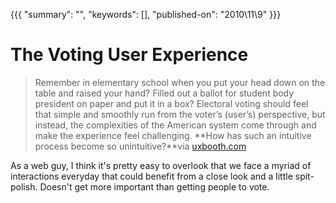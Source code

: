 {{{
    "summary": "",
    "keywords": [],
    "published-on": "2010\\11\\9"
}}}


# The Voting User Experience

> Remember in elementary school when you put your head down on the table and raised your hand? Filled out a ballot for student body president on paper and put it in a box? Electoral voting should feel that simple and smoothly run from the voter’s (user’s) perspective, but instead, the complexities of the American system come through and make the experience feel challenging. **How has such an intuitive process become so unintuitive?**via [uxbooth.com][1]

As a web guy, I think it's pretty easy to overlook that we face a myriad of interactions everyday that could benefit from a close look and a little spit-polish. Doesn't get more important than getting people to vote.

 [1]: http://www.uxbooth.com/blog/november-elections-whats-wrong-with-the-voting-user-experience/